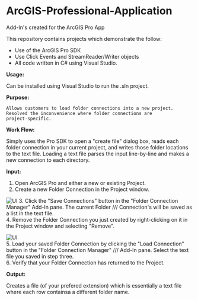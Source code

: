 # ArcGIS-Professional-Application
Add-In's created for the ArcGIS Pro App

This repository contains projects which demonstrate the follow:
* Use of the ArcGIS Pro SDK
* Use Click Events and StreamReader/Writer objects
* All code written in C# using Visual Studio.

**Usage:**
  
   Can be installed using Visual Studio to run the .sln project.
    
**Purpose:**

    Allows customers to load folder connections into a new project.
    Resolved the inconvenience where folder connections are 
    project-specific.
    
**Work Flow:**

   Simply uses the Pro SDK to open a "create file" dialog box,
   reads each folder connection in your current project, and
   writes those folder locations to the text file. Loading
   a text file parses the input line-by-line and makes a new
   connection to each directory.
    
**Input:**

   1. Open ArcGIS Pro and either a new or existing Project.  
   2. Create a new Folder Connection in the Project window.

![UI](ArcGIS-Professional-Application/Folder-Connections-Manager/Images/FolderConnect.png)
   3. Click the "Save Connections" button in the "Folder Connection Manager" 
      Add-In pane. The current Folder /// Connection's will be saved as a list 
      in the text file.  
   4. Remove the Folder Connection you just created by right-clicking on it in 
      the Project window and selecting "Remove".

![UI](ArcGIS-Professional-Application/Folder-Connections-Manager/Images/RemoveFolder.png)  
   5. Load your saved Folder Connection by clicking the "Load Connection" button 
      in the "Folder Connection Manager" /// Add-In pane. Select the text file you 
      saved in step three.  
   6. Verify that your Folder Connection has returned to the Project.  
    
**Output:**

   Creates a file (of your prefered extension) which is essentially
   a text file where each row containsa a different folder name.
